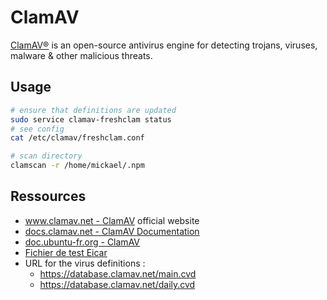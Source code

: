 # ClamAV

[ClamAV®](https://www.clamav.net/) is an open-source antivirus engine for detecting trojans, viruses, malware & other malicious threats.

## Usage

```bash
# ensure that definitions are updated
sudo service clamav-freshclam status
# see config
cat /etc/clamav/freshclam.conf

# scan directory
clamscan -r /home/mickael/.npm
```

## Ressources

* [www.clamav.net - ClamAV](https://www.clamav.net/) official website
* [docs.clamav.net - ClamAV Documentation](https://docs.clamav.net/)
* [doc.ubuntu-fr.org - ClamAV](https://doc.ubuntu-fr.org/clamav)
* [Fichier de test Eicar](https://fr.wikipedia.org/wiki/Fichier_de_test_Eicar)
* URL for the virus definitions :
  * https://database.clamav.net/main.cvd
  * https://database.clamav.net/daily.cvd


